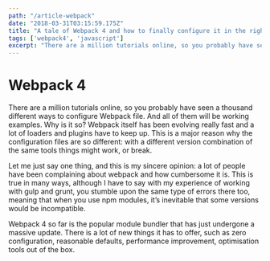 ```yaml
---
path: "/article-webpack"
date: "2018-03-31T03:15:59.175Z"
title: "A tale of Webpack 4 and how to finally configure it in the right way"
tags: ['webpack4', 'javascript']
excerpt: "There are a million tutorials online, so you probably have seen a thousand different ways to configure Webpack file. And all of them will be working examples. Why is it so? Webpack itself has been evolving really fast and a lot of loaders and plugins have to keep up. This is a major reason why the configuration files are so different: with a different version combination of the same tools things might work, or break..."
---
```


# Webpack 4

There are a million tutorials online, so you probably have seen a thousand different ways to configure Webpack file. And all of them will be working examples. Why is it so? Webpack itself has been evolving really fast and a lot of loaders and plugins have to keep up. This is a major reason why the configuration files are so different: with a different version combination of the same tools things might work, or break.

Let me just say one thing, and this is my sincere opinion: a lot of people have been complaining about webpack and how cumbersome it is. This is true in many ways, although I have to say with my experience of working with gulp and grunt, you stumble upon the same type of errors there too, meaning that when you use npm modules, it’s inevitable that some versions would be incompatible.

Webpack 4 so far is the popular module bundler that has just undergone a massive update. There is a lot of new things it has to offer, such as zero configuration, reasonable defaults, performance improvement, optimisation tools out of the box.